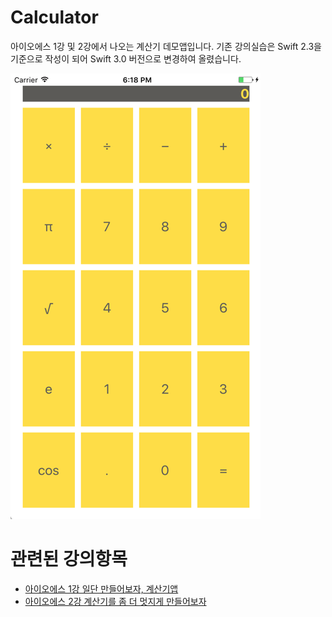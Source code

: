 # Calculator
아이오에스 1강 및 2강에서 나오는 계산기 데모앱입니다. 
기존 강의실습은 Swift 2.3을 기준으로 작성이 되어 Swift 3.0 버전으로 변경하여 올렸습니다. 

![screenshot](/screenshot.png)

# 관련된 강의항목

* [아이오에스 1강 일단 만들어보자, 계산기앱](https://www.youtube.com/playlist?list=PLE0Is7fZwoLCVNgtnzf3KR6FRPkSo-_09) 
* [아이오에스 2강 계산기를 좀 더 멋지게 만들어보자](https://www.youtube.com/playlist?list=PLE0Is7fZwoLCY6e-6-Yc1io1B26cQqqM1)
